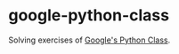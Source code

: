 # google-python-class

Solving exercises of [Google's Python Class](https://developers.google.com/edu/python/).
